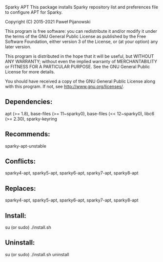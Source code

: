 Sparky APT
This package installs Sparky repository list and preferences file to configure APT for Sparky.

Copyright (C) 2015-2021 Paweł Pijanowski

This program is free software: you can redistribute it and/or modify
it under the terms of the GNU General Public License as published by
the Free Software Foundation, either version 3 of the License, or
(at your option) any later version.

This program is distributed in the hope that it will be useful,
but WITHOUT ANY WARRANTY; without even the implied warranty of
MERCHANTABILITY or FITNESS FOR A PARTICULAR PURPOSE.  See the
GNU General Public License for more details.

You should have received a copy of the GNU General Public License
along with this program.  If not, see <http://www.gnu.org/licenses/>.

Dependencies:
-------------
apt (>= 1.8), base-files (>= 11~sparky0), base-files (<< 12~sparky0), libc6 (>= 2.30), sparky-keyring

Recommends:
-------------
sparky-apt-unstable

Conflicts:
--------------
sparky4-apt, sparky5-apt, sparky6-apt, sparky7-apt, sparky8-apt

Replaces:
---------------
sparky4-apt, sparky5-apt, sparky6-apt, sparky7-apt, sparky8-apt

Install:
-------------
su (or sudo) 
./install.sh

Uninstall:
-------------
su (or sudo)
./install.sh uninstall

